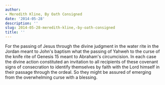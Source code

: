 ```yaml
---
author:
- Meredith Kline, By Oath Consigned
date: '2014-05-28'
description: ''
slug: 2014-05-28-meredith-kline,-by-oath-consigned
title: ''
---
```

For the passing of Jesus through the divine judgment in the water rite in the Jordan meant to John's baptism what the passing of Yahweh to the curse of the knife rite of Genesis 15 meant to Abraham's circumcision. In each case the divine action constituted an invitation to all recipients of these covenant signs of consecration to identify themselves by faith with the Lord himself in their passage through the ordeal. So they might be assured of emerging from the overwhelming curse with a blessing.



